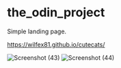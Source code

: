 # the_odin_project
Simple landing page. 

https://wilfex81.github.io/cutecats/

![Screenshot (43)](https://user-images.githubusercontent.com/84175893/160232043-5ca917d4-4d97-4040-830d-8a7e8874e296.png)
![Screenshot (44)](https://user-images.githubusercontent.com/84175893/160232050-2b1b1dcc-77be-404f-b547-171abbbc3e58.png)
